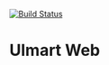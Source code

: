 [![Build Status](https://travis-ci.org/idris-musin/Ulmart.svg?branch=master)](https://travis-ci.org/idris-musin/Ulmart)

# Ulmart Web